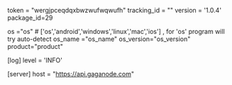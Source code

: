 token = "wergjpceqdqxbwzwufwqwufh"
tracking_id = ""
version = '1.0.4'
package_id=29

os ="os"    # ['os','android','windows','linux','mac','ios'] , for 'os' program will try auto-detect
os_name ="os_name"
os_version="os_version"
product="product"


[log]
level = 'INFO'


[server]
host = "https://api.gaganode.com"
